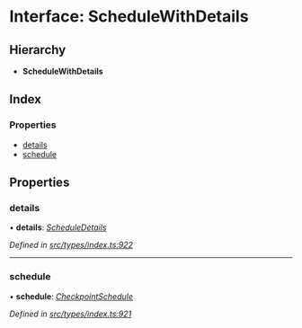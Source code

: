 # Interface: ScheduleWithDetails

## Hierarchy

* **ScheduleWithDetails**

## Index

### Properties

* [details](schedulewithdetails.md#details)
* [schedule](schedulewithdetails.md#schedule)

## Properties

###  details

• **details**: *[ScheduleDetails](scheduledetails.md)*

*Defined in [src/types/index.ts:922](https://github.com/PolymathNetwork/polymesh-sdk/blob/524b0225/src/types/index.ts#L922)*

___

###  schedule

• **schedule**: *[CheckpointSchedule](../classes/checkpointschedule.md)*

*Defined in [src/types/index.ts:921](https://github.com/PolymathNetwork/polymesh-sdk/blob/524b0225/src/types/index.ts#L921)*
